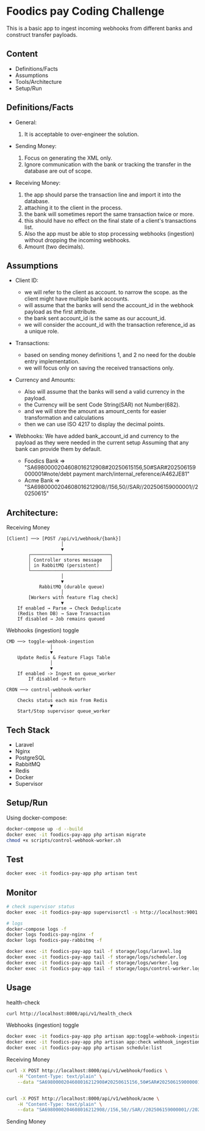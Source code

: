 # Foodics pay Coding Challenge 
This is a basic app to ingest incoming webhooks from different banks and construct transfer payloads.

## Content
- Definitions/Facts
- Assumptions
- Tools/Architecture
- Setup/Run

## Definitions/Facts
* General:
    1. It is acceptable to over-engineer the solution.
* Sending Money:
    1. Focus on generating the XML only.
    2. Ignore communication with the bank or tracking the transfer in the database are out of scope.

* Receiving Money: 
    1. the app should parse the transaction line and import it into the database.
    2. attaching it to the client in the process.
    3. the bank will sometimes report the same transaction twice or more.
    4. this should have no effect on the final state of a client's transactions list.
    5. Also the app must be able to stop processing webhooks (ingestion) without dropping the incoming webhooks.
    6. Amount (two decimals).


## Assumptions
* Client ID:
    - we will refer to the client as account. to narrow the scope. as the client might have multiple bank accounts.
    - will assume that the banks will send the account_id in the webhook payload as the first attribute.
    - the bank sent account_id is the same as our account_id.
    - we will consider the account_id with the transaction reference_id as a unique role.

* Transactions:
    - based on sending money definitions 1, and 2 no need for the double entry implementation.
    - we will focus only on saving the received transactions only.

* Currency and Amounts:
    - Also will assume that the banks will send a valid currency in the payload.
    - the Currency will be sent Code String(SAR) not Number(682).
    - and we will store the amount as amount_cents for easier transformation and calculations
    - then we can use ISO 4217 to display the decimal points.

* Webhooks:
We have added bank_account_id and currency to the payload as they were needed in the current setup
Assuming that any bank can provide them by default.
    - Foodics Bank  => "SA6980000204608016212908#20250615156,50#SAR#202506159000001#note/debt payment march/internal_reference/A462JE81"
    - Acme Bank     => "SA6980000204608016212908//156,50//SAR//202506159000001//20250615"

## Architecture:
Receiving Money
```
[Client] ──> [POST /api/v1/webhook/{bank}]
                    │
                    ▼
        ┌─────────────────────────────┐
        │ Controller stores message   │
        │ in RabbitMQ (persistent)    │
        └─────────────────────────────┘
                    │
                    ▼
            RabbitMQ (durable queue)
                    │
        [Workers with feature flag check]
                    ▼
    If enabled → Parse → Check Deduplicate 
    (Redis then DB) → Save Transaction 
    If disabled → Job remains queued
```

Webhooks (ingestion) toggle
```
CMD ──> toggle-webhook-ingestion
                │
                ▼
    Update Redis & Feature Flags Table
                │
                ▼
    If enabled -> Ingest on queue_worker
        If disabled -> Return

CRON ──> control-webhook-worker
                │
    Checks status each min from Redis
                ▼
    Start/Stop supervisor queue_worker
```

## Tech Stack
- Laravel
- Nginx
- PostgreSQL
- RabbitMQ
- Redis
- Docker
- Supervisor


## Setup/Run
Using docker-compose:
```bash
docker-compose up -d --build
docker exec -it foodics-pay-app php artisan migrate
chmod +x scripts/control-webhook-worker.sh
```
## Test
```bash
docker exec -it foodics-pay-app php artisan test
```
## Monitor
```bash
# check supervisor status
docker exec -it foodics-pay-app supervisorctl -s http://localhost:9001 status

# logs
docker-compose logs -f
docker logs foodics-pay-nginx -f
docker logs foodics-pay-rabbitmq -f

docker exec -it foodics-pay-app tail -f storage/logs/laravel.log
docker exec -it foodics-pay-app tail -f storage/logs/scheduler.log
docker exec -it foodics-pay-app tail -f storage/logs/worker.log
docker exec -it foodics-pay-app tail -f storage/logs/control-worker.log
```

## Usage
health-check
```bash
curl http://localhost:8000/api/v1/health_check
```

Webhooks (ingestion) toggle
```bash
docker exec -it foodics-pay-app php artisan app:toggle-webhook-ingestion enable/disable
docker exec -it foodics-pay-app php artisan app:check webhook_ingestion # custom check for the feature flags
docker exec -it foodics-pay-app php artisan schedule:list
```

Receiving Money
```bash
curl -X POST http://localhost:8000/api/v1/webhook/foodics \
    -H "Content-Type: text/plain" \
    --data "SA6980000204608016212908#20250615156,50#SAR#202506159000001#note/debt payment march/internal_reference/A462JE81"


curl -X POST http://localhost:8000/api/v1/webhook/acme \
    -H "Content-Type: text/plain" \
    --data "SA6980000204608016212908//156,50//SAR//202506159000001//20250615"
```

Sending Money
```bash
```
